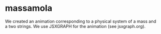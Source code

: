# massamola

We created an animation corresponding to a physical system of a mass and a two strings. We use JSXGRAPH for the animation (see jsxgraph.org).
